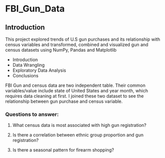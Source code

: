 # FBI_Gun_Data

## Introduction

This project explored trends of U.S gun purchases and its relationship with census variables and transformed, combined and visualized gun and census datasets using NumPy, Pandas and Matplotlib
<ul>
<li>Introduction</li>

<li>Data Wrangling</li>

<li>Exploratory Data Analysis</li>

<li>Conclusions</li>
</ul>
FBI Gun and census data are two independent table. Their common variables/value include state of United States and year month, which requires data cleaning at first. I joined these two dataset to see the relationship between gun purchase and census variable.

### Questions to answer:

1. What census data is most associated with high gun registration?

2. Is there a correlation between ethnic group proportion and gun registration?

3. Is there a seasonal pattern for firearm shopping?
